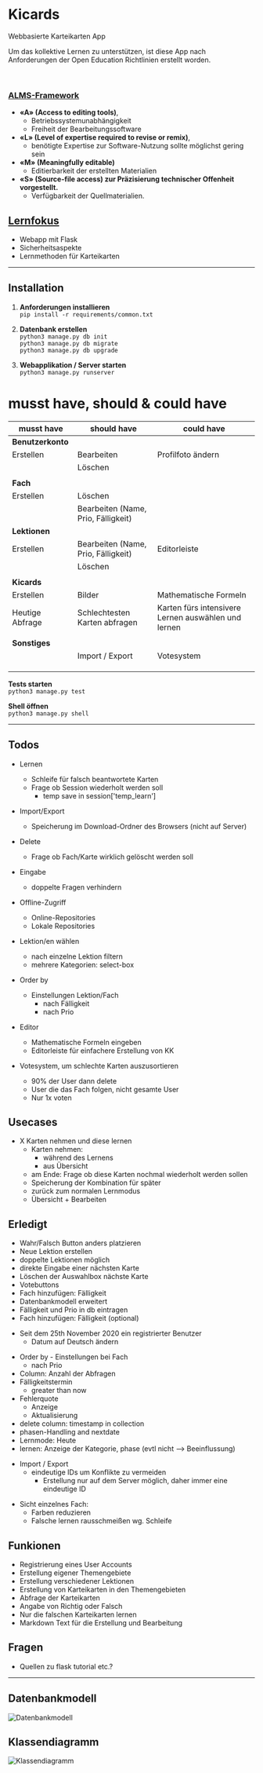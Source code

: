 # Kicards
Webbasierte Karteikarten App <br>

Um das kollektive Lernen zu unterstützen, ist diese App nach Anforderungen der Open Education Richtlinien erstellt worden.<br>

<br>

### <u>**ALMS-Framework**</u> <br>
* **«A» (Access to editing tools)**, <br>
  * Betriebssystemunabhängigkeit <br>
  * Freiheit  der  Bearbeitungssoftware <br>
* **«L» (Level of expertise required to revise or remix)**, <br>
  * benötigte Expertise zur Software-Nutzung sollte möglichst  gering  sein <br>
* **«M» (Meaningfully editable)** <br>
	* Editierbarkeit  der erstellten Materialien <br>
* **«S» (Source-file access) zur Präzisierung technischer Offenheit vorgestellt.** <br>
  * Verfügbarkeit der Quellmaterialien. <br>



## <u>**Lernfokus</u>**
- Webapp mit Flask
- Sicherheitsaspekte
- Lernmethoden für Karteikarten


<hr>

## Installation
1. **Anforderungen installieren** <br>
  ```pip install -r requirements/common.txt```

2. **Datenbank erstellen**<br>
  ```python3 manage.py db init```<br>
    ```python3 manage.py db migrate```<br>
  ```python3 manage.py db upgrade```

3. **Webapplikation / Server starten** <br>
    ```python3 manage.py runserver```



# musst have, should & could have
|musst have         |should have                          | could have            |
|---                |---                                  |---                    |
|**Benutzerkonto**  |                                     |                       |
|Erstellen          |Bearbeiten                           |Profilfoto ändern      |
|                   | Löschen                             |                       |
|                   |                                     |                       |
|**Fach**           |                                     |                       |
|Erstellen          | Löschen                             |                       |
|                   |Bearbeiten (Name, Prio, Fälligkeit)  |                       |
| **Lektionen**     |                                     |                       |
|Erstellen          | Bearbeiten (Name, Prio, Fälligkeit) | Editorleiste          |
|                   |Löschen                              |                       |
|                   |                                     |                       |
|**Kicards**        |                                     |                       |
|Erstellen          | Bilder                              |Mathematische Formeln  |
|Heutige Abfrage    | Schlechtesten Karten abfragen       | Karten fürs intensivere Lernen auswählen und lernen|
|                   |                                     |                       |
|**Sonstiges**      |                                     |                       |
|                   | Import / Export                     |Votesystem             |
|                   |                                     |                       |
|                   |                                     |                       |
|                   |                                     |                       |






  **Tests starten** <br>
  ```python3 manage.py test```

  **Shell öffnen** <br>
  ```python3 manage.py shell```
<hr>



## Todos
- Lernen
  - Schleife für falsch beantwortete Karten
  - Frage ob Session wiederholt werden soll
      - temp save in session['temp_learn']

- Import/Export
  - Speicherung im Download-Ordner des Browsers (nicht auf Server)

- Delete 
  - Frage ob Fach/Karte wirklich gelöscht werden soll

- Eingabe 
  - doppelte Fragen verhindern

- Offline-Zugriff
  - Online-Repositories
  - Lokale Repositories

- Lektion/en wählen 
  - nach einzelne Lektion filtern
  - mehrere Kategorien: select-box

- Order by 
  - Einstellungen Lektion/Fach
    - nach Fälligkeit 
    - nach Prio

- Editor 
  - Mathematische Formeln eingeben
  - Editorleiste für einfachere Erstellung von KK

- Votesystem, um schlechte Karten auszusortieren
  - 90% der User dann delete
  - User die das Fach folgen, nicht gesamte User
  - Nur 1x voten


## Usecases 
- X Karten nehmen und diese lernen
    - Karten nehmen: 
        - während des Lernens
        - aus Übersicht 
    - am Ende: Frage ob diese Karten nochmal wiederholt werden sollen
    - Speicherung der Kombination für später 
    - zurück zum normalen Lernmodus
    - Übersicht + Bearbeiten


## Erledigt
- Wahr/Falsch Button anders platzieren
- Neue Lektion erstellen
- doppelte Lektionen möglich
- direkte Eingabe einer nächsten Karte
- Löschen der Auswahlbox nächste Karte
- Votebuttons
- Fach hinzufügen: Fälligkeit
- Datenbankmodell erweitert
- Fälligkeit und Prio in db eintragen
- Fach hinzufügen: Fälligkeit (optional)
* Seit dem 25th November 2020 ein registrierter Benutzer
  * Datum auf Deutsch ändern
- Order by - Einstellungen bei Fach
  - nach Prio
- Column: Anzahl der Abfragen
- Fälligkeitstermin 
  - greater than now
- Fehlerquote
  - Anzeige
  - Aktualisierung
- delete column: timestamp in collection 
- phasen-Handling and nextdate
- Lernmode: Heute
- lernen: Anzeige der Kategorie, phase (evtl nicht --> Beeinflussung)
* Import / Export 
  - eindeutige IDs um Konflikte zu vermeiden
      - Erstellung nur auf dem Server möglich, daher immer eine eindeutige ID
- Sicht einzelnes Fach: 
  - Farben reduzieren
  - Falsche lernen rausschmeißen wg. Schleife



## Funkionen
- Registrierung eines User Accounts
- Erstellung eigener Themengebiete  
- Erstellung verschiedener Lektionen
- Erstellung von Karteikarten in den Themengebieten
- Abfrage der Karteikarten
- Angabe von Richtig oder Falsch
- Nur die falschen Karteikarten lernen
- Markdown Text für die Erstellung und Bearbeitung

## Fragen
- Quellen zu flask tutorial etc.? 




<hr>

## Datenbankmodell
![Datenbankmodell](/img/Datenbankmodell.png)

## Klassendiagramm
![Klassendiagramm](/img/Klassendiagramm.png)
